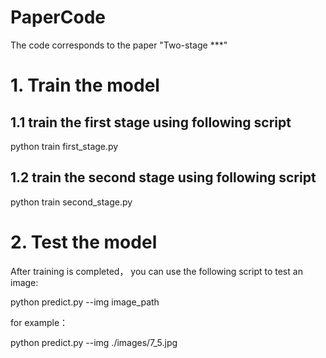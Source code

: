 # PaperCode
The code corresponds to the paper "Two-stage ***"

# 1. Train the model
## 1.1 train the first stage using following script
python train first_stage.py
## 1.2 train the second stage using following script
python train second_stage.py

# 2. Test the model
After training is completed， you can use the following script to test an image:

python predict.py --img image_path

for example：

python predict.py --img ./images/7_5.jpg
   
